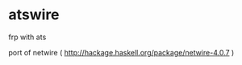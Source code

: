 atswire
=======

frp with ats

port of netwire ( http://hackage.haskell.org/package/netwire-4.0.7 )
